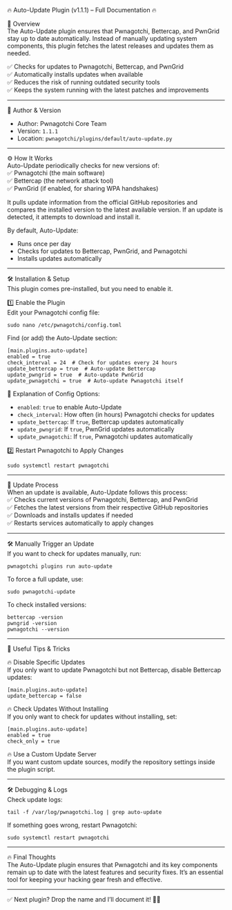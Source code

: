 🔥 Auto-Update Plugin (v1.1.1) – Full Documentation 🔥  

📌 Overview  
The Auto-Update plugin ensures that Pwnagotchi, Bettercap, and PwnGrid stay up to date automatically. Instead of manually updating system components, this plugin fetches the latest releases and updates them as needed.  

✅ Checks for updates to Pwnagotchi, Bettercap, and PwnGrid  
✅ Automatically installs updates when available  
✅ Reduces the risk of running outdated security tools  
✅ Keeps the system running with the latest patches and improvements  

---

👤 Author & Version  
- Author: Pwnagotchi Core Team  
- Version: `1.1.1`  
- Location: `pwnagotchi/plugins/default/auto-update.py`  

---

⚙️ How It Works  
Auto-Update periodically checks for new versions of:  
✅ Pwnagotchi (the main software)  
✅ Bettercap (the network attack tool)  
✅ PwnGrid (if enabled, for sharing WPA handshakes)  

It pulls update information from the official GitHub repositories and compares the installed version to the latest available version. If an update is detected, it attempts to download and install it.  

By default, Auto-Update:  
- Runs once per day  
- Checks for updates to Bettercap, PwnGrid, and Pwnagotchi  
- Installs updates automatically  

---

🛠️ Installation & Setup  
This plugin comes pre-installed, but you need to enable it.  

1️⃣ Enable the Plugin  
Edit your Pwnagotchi config file:  

	sudo nano /etc/pwnagotchi/config.toml  

Find (or add) the Auto-Update section:  

	[main.plugins.auto-update]
	enabled = true
	check_interval = 24  # Check for updates every 24 hours
	update_bettercap = true  # Auto-update Bettercap
	update_pwngrid = true  # Auto-update PwnGrid
	update_pwnagotchi = true  # Auto-update Pwnagotchi itself  

📌 Explanation of Config Options:  
- `enabled`: `true` to enable Auto-Update  
- `check_interval`: How often (in hours) Pwnagotchi checks for updates  
- `update_bettercap`: If `true`, Bettercap updates automatically  
- `update_pwngrid`: If `true`, PwnGrid updates automatically  
- `update_pwnagotchi`: If `true`, Pwnagotchi updates automatically  

2️⃣ Restart Pwnagotchi to Apply Changes  

	sudo systemctl restart pwnagotchi  

---

📂 Update Process  
When an update is available, Auto-Update follows this process:  
✅ Checks current versions of Pwnagotchi, Bettercap, and PwnGrid  
✅ Fetches the latest versions from their respective GitHub repositories  
✅ Downloads and installs updates if needed  
✅ Restarts services automatically to apply changes  

---

🛠️ Manually Trigger an Update  
If you want to check for updates manually, run:  

	pwnagotchi plugins run auto-update  

To force a full update, use:  

	sudo pwnagotchi-update  

To check installed versions:  

	bettercap -version  
	pwngrid -version  
	pwnagotchi --version  

---

🚀 Useful Tips & Tricks  

🔥 Disable Specific Updates  
If you only want to update Pwnagotchi but not Bettercap, disable Bettercap updates:  

	[main.plugins.auto-update]
	update_bettercap = false  

🔥 Check Updates Without Installing  
If you only want to check for updates without installing, set:  

	[main.plugins.auto-update]
	enabled = true
	check_only = true  

🔥 Use a Custom Update Server  
If you want custom update sources, modify the repository settings inside the plugin script.  

---

🛠️ Debugging & Logs  
Check update logs:  

	tail -f /var/log/pwnagotchi.log | grep auto-update  

If something goes wrong, restart Pwnagotchi:  

	sudo systemctl restart pwnagotchi  

---

🔥 Final Thoughts  
The Auto-Update plugin ensures that Pwnagotchi and its key components remain up to date with the latest features and security fixes. It’s an essential tool for keeping your hacking gear fresh and effective.  

---

✅ Next plugin? Drop the name and I’ll document it! 🚀🔥
